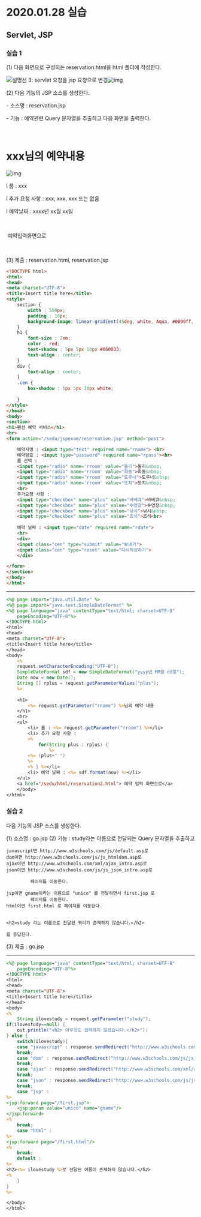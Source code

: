 # 2020.01.28 실습

## Servlet, JSP

### 실습 1

(1) 다음 화면으로 구성되는 reservation.html을 html 폴더에 작성한다.

![설명선 3: servlet 요청을 jsp 요청으로 변경](file:///C:\Users\student\AppData\Local\Temp\msohtmlclip1\01\clip_image001.png)![img](file:///C:\Users\student\AppData\Local\Temp\msohtmlclip1\01\clip_image003.jpg)

 

(2) 다음 기능의 JSP 소스를 생성한다.

 

\- 소스명 : reservation.jsp

\- 기능 : 예약관련 Query 문자열을 추출하고 다음 화면을 출력한다.

 

​       <h1>xxx님의 예약내용</h1>

![img](file:///C:\Users\student\AppData\Local\Temp\msohtmlclip1\01\clip_image004.png)      

l 룸 : xxx

l 추가 요청 사항 : xxx, xxx, xxx 또는 없음

l 예약날짜 : xxxx년 xx월 xx일

​      

 

​      예약입력화면으로

​    

(3) 제출 : reservation.html, reservation.jsp



```HTML
<!DOCTYPE html>
<html>
<head>
<meta charset="UTF-8">
<title>Insert title here</title>
<style>
	section {
		width : 500px;
		padding : 10px;
		background-image: linear-gradient(45deg, white, Aqua, #0099ff, #99ff33, #99ff99);
	}
	h1 {
		font-size : 2em;
		color : red;
		text-shadow : 5px 5px 10px #660033;
		text-align : center;
	}
	div {
		text-align : center;
	}
	.cen {
		box-shadow : 5px 5px 10px white;
		
	}
</style>
</head>
<body>
<section>
<h1>펜션 예약 서비스</h1>
<hr>
<form action="/sedu/jspexam/reservation.jsp" method="post">

	예약자명 : <input type="text" required name="rname"> <br>
	예약암호 : <input type="password" required name="rpass"><br>
	룸 선택 : 
	<input type="radio" name='rroom' value="둘리">둘리&nbsp;
	<input type="radio" name='rroom' value="희동">희동&nbsp;
	<input type="radio" name='rroom' value="도우너">도우너&nbsp;
	<input type="radio" name='rroom' value="또치">또치&nbsp;
	<br>
	추가요청 사항 : 
	<input type="checkbox" name="plus" value="바베큐">바베큐&nbsp; 
	<input type="checkbox" name="plus" value="수영장">수영장&nbsp;
	<input type="checkbox" name="plus" value="낚시">낚시&nbsp;
	<input type="checkbox" name="plus" value="조식">조식<br>
	
	예약 날짜 : <input type="date" required name="rdate">
	<hr>
	<div>
	<input class="cen" type="submit" value="보내기">
	<input class="cen" type="reset" value="다시작성하기">
	</div>

</form>
</section>
</body>
</html>


```

---------------------------------------------------------------------------------------------------------

```JSP
<%@ page import="java.util.Date" %>
<%@ page import="java.text.SimpleDateFormat" %>
<%@ page language="java" contentType="text/html; charset=UTF-8"
    pageEncoding="UTF-8"%>
<!DOCTYPE html>
<html>
<head>
<meta charset="UTF-8">
<title>Insert title here</title>
</head>
<body>
    <%
    request.setCharacterEncoding("UTF-8");
    SimpleDateFormat sdf = new SimpleDateFormat("yyyy년 MM월 dd일");
    Date now = new Date();
    String [] rplus = request.getParameterValues("plus");
    %>
    
    <h1>
        <%= request.getParameter("rname") %>님의 예약 내용
    </h1>
    <hr>
    <ul>
        <li> 룸 : <%= request.getParameter("rroom") %></li>
        <li> 추가 요청 사항 : 
        <%
            for(String plus : rplus) {
                %>
        <%= (plus+" ")
    	%>
        <% } %></li>
        <li> 예약 날짜 : <%= sdf.format(now) %></li>
    </ul>
    <a href="/sedu/html/reservation2.html"> 예약 입력 화면으로</a>
    </body>
</html>

```



### 실습 2

다음 기능의 JSP 소스를 생성한다.

(1) 소스명 : go.jsp
(2) 기능 : study라는 이름으로 전달되는 Query 문자열을 추출하고

	javascript면 http://www.w3schools.com/js/default.asp로
	dom이면 http://www.w3schools.com/js/js_htmldom.asp로
	ajax이면 http://www.w3schools.com/xml/ajax_intro.asp로
	json이면 http://www.w3schools.com/js/js_json_intro.asp로
	  
	         페이지를 이동한다.
	
	jsp이면 gname이라는 이름으로 "unico" 를 전달하면서 first.jsp 로 
	         페이지를 이동한다.
	html이면 first.html 로 페이지를 이동한다.


	<h2>study 라는 이름으로 전달된 쿼리가 존재하지 않습니다.</h2>
	
	를 응답한다.

(3) 제출 : go.jsp

------------------------------------------------------------------------

```jsp
<%@ page language="java" contentType="text/html; charset=UTF-8"
    pageEncoding="UTF-8"%>
<!DOCTYPE html>
<html>
<head>
<meta charset="UTF-8">
<title>Insert title here</title>
</head>
<body>
<%
	String ilovestudy = request.getParameter("study");	
if(ilovestudy==null) {
	out.println("<h2> 아무것도 입력하지 않았습니다.</h2>");
} else {
	switch(ilovestudy){
	case "javascript" : response.sendRedirect("http://www.w3schools.com/js/default.asp");
	break;
	case "dom" : response.sendRedirect("http://www.w3schools.com/js/js_htmldom.asp");
	break;
	case "ajax" : response.sendRedirect("http://www.w3schools.com/xml/ajax_intro.asp");
	break;
	case "json" : response.sendRedirect("http://www.w3schools.com/js/js_json_intro.asp");
	break;
	case "jsp" : 
%>
<jsp:forward page="/first.jsp">
	<jsp:param value="unico" name="gname"/>
</jsp:forward>
<%
	break;
	case "html" : 
%>
<jsp:forward page="/first.html"/>
<%	
	break;
	default : 
%>
<h2><%= ilovestudy %>로 전달된 이름이 존재하지 않습니다.</h2>
<%
	}
}
%>

</body>
</html>


```





